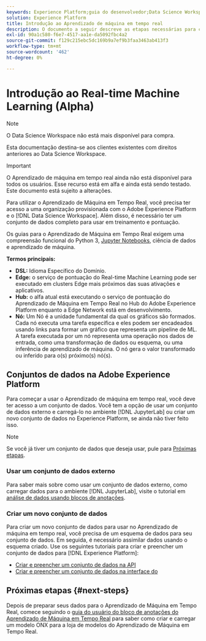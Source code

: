```yaml
---
keywords: Experience Platform;guia do desenvolvedor;Data Science Workspace;tópicos populares;Aprendizado de máquina em tempo real;
solution: Experience Platform
title: Introdução ao Aprendizado de máquina em tempo real
description: O documento a seguir descreve as etapas necessárias para criar um modelo de Aprendizado de máquina em tempo real no Adobe Experience Platform.
exl-id: 90a1c580-f6e7-4517-aa1e-da5092fbc4a2
source-git-commit: f129c215ebc5dc169b9a7ef9b3faa3463ab413f3
workflow-type: tm+mt
source-wordcount: '462'
ht-degree: 0%

---
```


# Introdução ao Real-time Machine Learning (Alpha)

>[!NOTE]
>
>O Data Science Workspace não está mais disponível para compra.
>
>Esta documentação destina-se aos clientes existentes com direitos anteriores ao Data Science Workspace.

>[!IMPORTANT]
>
>O Aprendizado de máquina em tempo real ainda não está disponível para todos os usuários. Esse recurso está em alfa e ainda está sendo testado. Este documento está sujeito a alterações.

Para utilizar o Aprendizado de Máquina em Tempo Real, você precisa ter acesso a uma organização provisionada com o Adobe Experience Platform e o [!DNL Data Science Workspace]. Além disso, é necessário ter um conjunto de dados completo para usar em treinamento e pontuação.

Os guias para o Aprendizado de Máquina em Tempo Real exigem uma compreensão funcional do Python 3, [Jupyter Notebooks](../jupyterlab/overview.md), ciência de dados e aprendizado de máquina.

**Termos principais:**

- **DSL:** Idioma Específico do Domínio.
- **Edge:** o serviço de pontuação do Real-time Machine Learning pode ser executado em clusters Edge mais próximos das suas ativações e aplicativos.
- **Hub:** o alfa atual está executando o serviço de pontuação do Aprendizado de Máquina em Tempo Real no Hub do Adobe Experience Platform enquanto a Edge Network está em desenvolvimento.
- **Nó:** Um Nó é a unidade fundamental da qual os gráficos são formados. Cada nó executa uma tarefa específica e eles podem ser encadeados usando links para formar um gráfico que representa um pipeline de ML. A tarefa executada por um nó representa uma operação nos dados de entrada, como uma transformação de dados ou esquema, ou uma inferência de aprendizado de máquina. O nó gera o valor transformado ou inferido para o(s) próximo(s) nó(s).

## Conjuntos de dados na Adobe Experience Platform

Para começar a usar o Aprendizado de máquina em tempo real, você deve ter acesso a um conjunto de dados. Você tem a opção de usar um conjunto de dados externo e carregá-lo no ambiente [!DNL JupyterLab] ou criar um novo conjunto de dados no Experience Platform, se ainda não tiver feito isso.

>[!NOTE]
>
>Se você já tiver um conjunto de dados que deseja usar, pule para [Próximas etapas](#next-steps).

### Usar um conjunto de dados externo

Para saber mais sobre como usar um conjunto de dados externo, como carregar dados para o ambiente [!DNL JupyterLab], visite o tutorial em [análise de dados usando blocos de anotações](../jupyterlab/analyze-your-data.md#external-data).

### Criar um novo conjunto de dados

Para criar um novo conjunto de dados para usar no Aprendizado de máquina em tempo real, você precisa de um esquema de dados para seu conjunto de dados. Em seguida, é necessário assimilar dados usando o esquema criado. Use os seguintes tutoriais para criar e preencher um conjunto de dados para [!DNL Experience Platform]:

- [Criar e preencher um conjunto de dados na API](../../catalog/datasets/create.md)
- [Criar e preencher um conjunto de dados na interface do](../../ingestion/tutorials/ingest-batch-data.md)

## Próximas etapas {#next-steps}

Depois de preparar seus dados para o Aprendizado de Máquina em Tempo Real, comece seguindo o [guia do usuário do bloco de anotações do Aprendizado de Máquina em Tempo Real](./rtml-authoring-notebook.md) para saber como criar e carregar um modelo ONX para a loja de modelos do Aprendizado de Máquina em Tempo Real.
